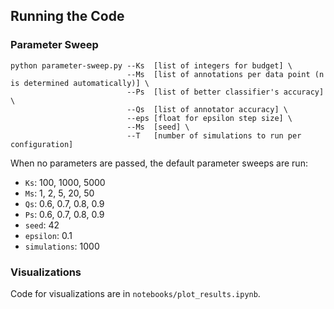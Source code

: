 ## Running the Code
### Parameter Sweep
```
python parameter-sweep.py --Ks  [list of integers for budget] \ 
                          --Ms  [list of annotations per data point (n is determined automatically)] \ 
                          --Ps  [list of better classifier's accuracy] \ 
                          --Qs  [list of annotator accuracy] \ 
                          --eps [float for epsilon step size] \ 
                          --Ms  [seed] \ 
                          --T   [number of simulations to run per configuration]
```
When no parameters are passed, the default parameter sweeps are run:
 - `Ks`: 100, 1000, 5000
 - `Ms`: 1, 2, 5, 20, 50
 - `Qs`: 0.6, 0.7, 0.8, 0.9
 - `Ps`: 0.6, 0.7, 0.8, 0.9
 - `seed`: 42
 - `epsilon`: 0.1
 - `simulations`: 1000

### Visualizations
Code for visualizations are in `notebooks/plot_results.ipynb`.
